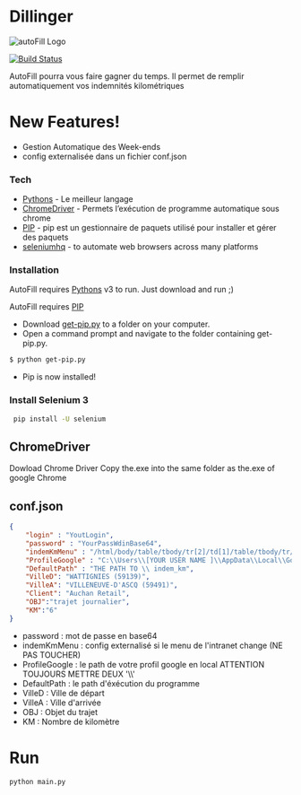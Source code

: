 # Dillinger

![autoFill Logo](https://raw.githubusercontent.com/jeremy59710/indem_km/master/autofill.JPG)

[![Build Status](https://travis-ci.org/joemccann/dillinger.svg?branch=master)](https://travis-ci.org/joemccann/dillinger)

AutoFill pourra vous faire gagner du temps.
Il permet de remplir automatiquement vos indemnités kilométriques

# New Features!

  - Gestion Automatique des Week-ends
  - config externalisée dans un fichier conf.json

### Tech

* [Pythons](https://www.python.org/) - Le meilleur langage 
* [ChromeDriver](https://chromedriver.chromium.org/) - Permets l’exécution de programme automatique sous chrome  
* [PIP](https://www.liquidweb.com/kb/install-pip-windows/) - pip est un gestionnaire de paquets utilisé pour installer et gérer des paquets
* [seleniumhq](https://www.seleniumhq.org/projects/webdriver/) - to automate web browsers across many platforms


### Installation

AutoFill requires [Pythons](https://www.python.org/) v3 to run.
Just download  and run ;) 

AutoFill requires [PIP](https://www.liquidweb.com/kb/install-pip-windows/)
- Download [get-pip.py](https://bootstrap.pypa.io/get-pip.py) to a folder on your computer.
- Open a command prompt and navigate to the folder containing get-pip.py.
```sh
$ python get-pip.py
```
- Pip is now installed!

### Install Selenium 3

```sh
 pip install -U selenium
```


## ChromeDriver
Dowload Chrome Driver
Copy the.exe into the same folder as the.exe of google Chrome

## conf.json
````json
{
    "login" : "YoutLogin",
    "password" : "YourPassWdinBase64",
    "indemKmMenu" : "/html/body/table/tbody/tr[2]/td[1]/table/tbody/tr/td/table/tbody/tr[4]/td/table/tbody/tr[2]/td/table/tbody/tr[4]/td/div/div",
    "ProfileGoogle" : "C:\\Users\\[YOUR USER NAME ]\\AppData\\Local\\Google\\Chrome\\User Data",
    "DefaultPath" : "THE PATH TO \\ indem_km",
    "VilleD": "WATTIGNIES (59139)",
    "VilleA": "VILLENEUVE-D'ASCQ (59491)",
    "Client": "Auchan Retail",
    "OBJ":"trajet journalier",
    "KM":"6"
}
`````

- password : mot de passe en base64
- indemKmMenu : config externalisé si le menu de l'intranet change (NE PAS TOUCHER)
- ProfileGoogle : le path de votre profil google en local ATTENTION TOUJOURS METTRE DEUX  '\\\\' 
- DefaultPath : le path d'éxécution du programme 
- VilleD  : Ville de départ
- VilleA : Ville d'arrivée
- OBJ : Objet du trajet
- KM : Nombre de kilomètre 

# Run

```sh
python main.py
````
